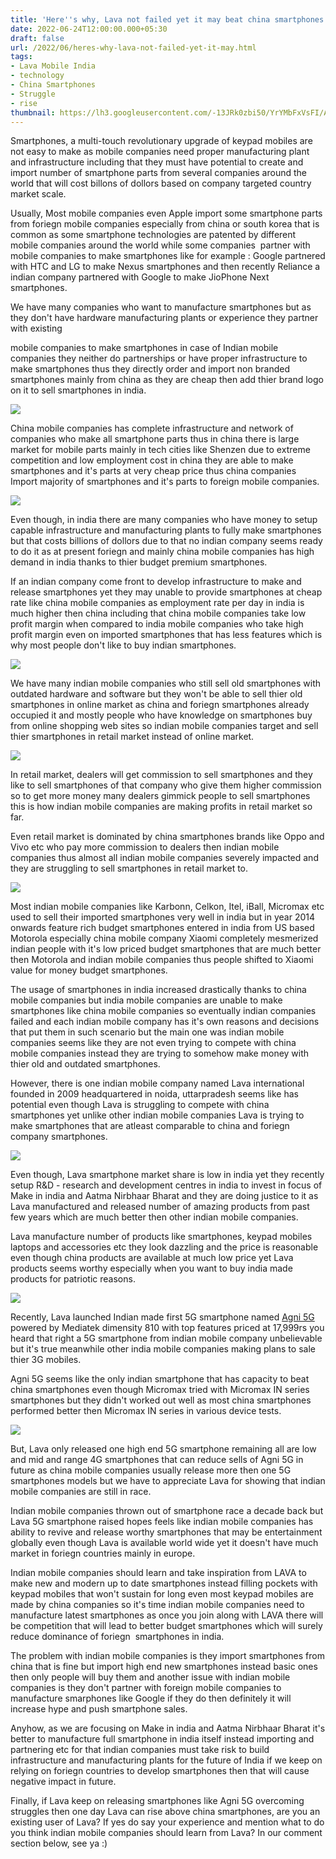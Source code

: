 ```yaml
---
title: 'Here''s why, Lava not failed yet it may beat china smartphones.'
date: 2022-06-24T12:00:00.000+05:30
draft: false
url: /2022/06/heres-why-lava-not-failed-yet-it-may.html
tags: 
- Lava Mobile India
- technology
- China Smartphones
- Struggle
- rise
thumbnail: https://lh3.googleusercontent.com/-13JRk0zbi50/YrYMbFxVsFI/AAAAAAAAMDM/TwPujnnX5nk8TqGpOtDoM6Ab8VGeSj7vwCNcBGAsYHQ/s1600/1656097895955612-0.png
---
```


  

  

  

Smartphones, a multi-touch revolutionary upgrade of keypad mobiles are not easy to make as mobile companies need proper manufacturing plant and infrastructure including that they must have potential to create and import number of smartphone parts from several companies around the world that will cost billons of dollors based on company targeted country market scale.

  

Usually, Most mobile companies even Apple import some smartphone parts from foriegn mobile companies especially from china or south korea that is common as some smartphone technologies are patented by different mobile companies around the world while some companies  partner with mobile companies to make smartphones like for example : Google partnered with HTC and LG to make Nexus smartphones and then recently Reliance a indian company partnered with Google to make JioPhone Next smartphones.

  

We have many companies who want to manufacture smartphones but as they don't have hardware manufacturing plants or experience they partner with existing 

mobile companies to make smartphones in case of Indian mobile companies they neither do partnerships or have proper infrastructure to make smartphones thus they directly order and import non branded smartphones mainly from china as they are cheap then add thier brand logo on it to sell smartphones in india.  

  

 ![](https://lh3.googleusercontent.com/-KaHdkcybOI4/YrYV7EHn-NI/AAAAAAAAMDY/fZEiV3Vf7rM1_J-a-cT2sKBRQbBku0uAwCNcBGAsYHQ/s1600/1656100328092585-0.png) 

  

  

China mobile companies has complete infrastructure and network of companies who make all smartphone parts thus in china there is large market for mobile parts mainly in tech cities like Shenzen due to extreme competition and low employment cost in china they are able to make smartphones and it's parts at very cheap price thus china companies Import majority of smartphones and it's parts to foreign mobile companies.  

  

 ![](https://lh3.googleusercontent.com/-NnxHUR1ej-w/YrZ0mVNGC9I/AAAAAAAAMD8/GzN2YlM7QmYo3NXM3ke2Vx-_ba64xZygwCNcBGAsYHQ/s1600/1656124565887274-1.png) 

  

  

  

Even though, in india there are many companies who have money to setup capable infrastructure and manufacturing plants to fully make smartphones but that costs billions of dollors due to that no indian company seems ready to do it as at present foriegn and mainly china mobile companies has high demand in india thanks to thier budget premium smartphones.

  

If an indian company come front to develop infrastructure to make and release smartphones yet they may unable to provide smartphones at cheap rate like china mobile companies as employment rate per day in india is much higher then china including that china mobile companies take low profit margin when compared to india mobile companies who take high profit margin even on imported smartphones that has less features which is why most people don't like to buy indian smartphones.

  

 ![](https://lh3.googleusercontent.com/-Dl3LivRD_Zs/YrZ0ljyaEgI/AAAAAAAAMD4/c-y3D6Lu1KMSilIhjpst44SJXOEQ6MdrQCNcBGAsYHQ/s1600/1656124562748270-2.png) 

  

We have many indian mobile companies who still sell old smartphones with outdated hardware and software but they won't be able to sell thier old smartphones in online market as china and foriegn smartphones already occupied it and mostly people who have knowledge on smartphones buy from online shopping web sites so indian mobile companies target and sell thier smartphones in retail market instead of online market.

  

 ![](https://lh3.googleusercontent.com/-I2c8FpJt7oM/YrZ0krqpQHI/AAAAAAAAMD0/o4pwy28AX200QkfY9CLnCmH1h5qjMmEgACNcBGAsYHQ/s1600/1656124559697345-3.png) 

  

  

In retail market, dealers will get commission to sell smartphones and they like to sell smartphones of that company who give them higher commission so to get more money many dealers gimmick people to sell smartphones this is how indian mobile companies are making profits in retail market so far.

  

Even retail market is dominated by china smartphones brands like Oppo and Vivo etc who pay more commission to dealers then indian mobile companies thus almost all indian mobile companies severely impacted and they are struggling to sell smartphones in retail market to.

  

 ![](https://lh3.googleusercontent.com/-SkXcochll80/YrZ0jyePiMI/AAAAAAAAMDw/PZYUti7uFx4RhUXoqmzORKcAeUF-su8KACNcBGAsYHQ/s1600/1656124556149431-4.png) 

  

  

Most indian mobile companies like Karbonn, Celkon, Itel, iBall, Micromax etc used to sell their imported smartphones very well in india but in year 2014 onwards feature rich budget smartphones entered in india from US based Motorola especially china mobile company Xiaomi completely mesmerized indian people with it's low priced budget smartphones that are much better then Motorola and indian mobile companies thus people shifted to Xiaomi value for money budget smartphones.

  

The usage of smartphones in india increased drastically thanks to china mobile companies but india mobile companies are unable to make smartphones like china mobile companies so eventually indian companies failed and each indian mobile company has it's own reasons and decisions that put them in such scenario but the main one was indian mobile companies seems like they are not even trying to compete with china mobile companies instead they are trying to somehow make money with thier old and outdated smartphones.

  

However, there is one indian mobile company named Lava international founded in 2009 headquartered in noida, uttarpradesh seems like has potential even though Lava is struggling to compete with china smartphones yet unlike other indian mobile companies Lava is trying to make smartphones that are atleast comparable to china and foriegn company smartphones.

  

 ![](https://lh3.googleusercontent.com/-zWnmWy-875I/YrZ0jDOcJ8I/AAAAAAAAMDs/L5SaB_UXNSwGRyn-em7H_VqSAuwEdUw1wCNcBGAsYHQ/s1600/1656124552250109-5.png) 

  

  

Even though, Lava smartphone market share is low in india yet they recently setup R&D - research and development centres in india to invest in focus of Make in india and Aatma Nirbhaar Bharat and they are doing justice to it as Lava manufactured and released number of amazing products from past few years which are much better then other indian mobile companies.

  

Lava manufacture number of products like smartphones, keypad mobiles laptops and accessories etc they look dazzling and the price is reasonable even though china products are available at much low price yet Lava products seems worthy especially when you want to buy india made products for patriotic reasons.

  

 ![](https://lh3.googleusercontent.com/-SyRIXQjGHXM/YrZ0iC4aMmI/AAAAAAAAMDo/IN_stWKoBWoZLoy5vTaIBIVvoO6RP07YwCNcBGAsYHQ/s1600/1656124548011831-6.png) 

  

Recently, Lava launched Indian made first 5G smartphone named [Agni 5G](https://www.lavamobiles.com/smartphone/agni5g) powered by Mediatek dimensity 810 with top features priced at 17,999rs you heard that right a 5G smartphone from indian mobile company unbelievable but it's true meanwhile other india mobile companies making plans to sale thier 3G mobiles.

  

Agni 5G seems like the only indian smartphone that has capacity to beat china smartphones even though Micromax tried with Micromax IN series smartphones but they didn't worked out well as most china smartphones performed better then Micromax IN series in various device tests.

  

 ![](https://lh3.googleusercontent.com/-kfUR9EfdmN8/YrZ0hEVRrpI/AAAAAAAAMDk/Ed6iOgahX3wIues0yoR9kJWu_luLB0aRwCNcBGAsYHQ/s1600/1656124536135770-7.png) 

  

  

But, Lava only released one high end 5G smartphone remaining all are low and mid and range 4G smartphones that can reduce sells of Agni 5G in future as china mobile companies usually release more then one 5G smartphones models but we have to appreciate Lava for showing that indian mobile companies are still in race.

  

Indian mobile companies thrown out of smartphone race a decade back but Lava 5G smartphone raised hopes feels like indian mobile companies has ability to revive and release worthy smartphones that may be entertainment globally even though Lava is available world wide yet it doesn't have much market in foriegn countries mainly in europe.

  

Indian mobile companies should learn and take inspiration from LAVA to make new and modern up to date smartphones instead filling pockets with keypad mobiles that won't sustain for long even most keypad mobiles are made by china companies so it's time indian mobile companies need to manufacture latest smartphones as once you join along with LAVA there will be competition that will lead to better budget smartphones which will surely reduce dominance of foriegn  smartphones in india.

  

The problem with indian mobile companies is they import smartphones from china that is fine but import high end new smartphones instead basic ones then only people will buy them and another issue with indian mobile companies is they don't partner with foreign mobile companies to manufacture smarphones like Google if they do then definitely it will increase hype and push smartphone sales.

  

Anyhow, as we are focusing on Make in india and Aatma Nirbhaar Bharat it's better to manufacture full smartphone in india itself instead importing and partnering etc for that indian companies must take risk to build infrastructure and manufacturing plants for the future of India if we keep on relying on foriegn countries to develop smartphones then that will cause negative impact in future.

  

Finally, if Lava keep on releasing smartphones like Agni 5G overcoming struggles then one day Lava can rise above china smartphones, are you an existing user of Lava? If yes do say your experience and mention what to do you think indian mobile companies should learn from Lava? In our comment section below, see ya :)